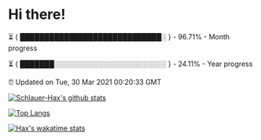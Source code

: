 # Hi there!

⏳ { █████████████████████████████░ } - 96.71% - Month progress

⏳ { ███████░░░░░░░░░░░░░░░░░░░░░░░ } - 24.11% - Year progress

⏰ Updated on Tue, 30 Mar 2021 00:20:33 GMT


[![Schlauer-Hax's github stats](https://github-readme-stats.vercel.app/api?username=Schlauer-Hax&show_icons=true&theme=dark&count_private=true)](https://github.com/Schlauer-Hax)


[![Top Langs](https://github-readme-stats.vercel.app/api/top-langs/?username=Schlauer-Hax&layout=compact&theme=dark)](https://github.com/Schlauer-Hax?tab=repositories)


[![Hax's wakatime stats](https://github-readme-stats.vercel.app/api/wakatime?username=Hax&theme=dark)](https://wakatime.com/@Hax)


